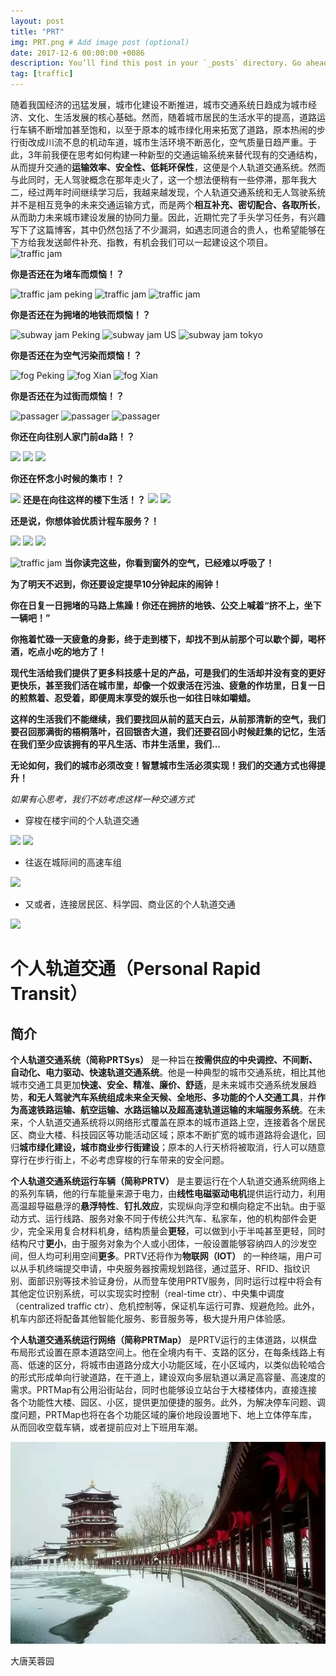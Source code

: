 ```yaml
---
layout: post
title: "PRT"
img: PRT.png # Add image post (optional)
date: 2017-12-6 00:00:00 +0086
description: You’ll find this post in your `_posts` directory. Go ahead and edit it and re-build the site to see your changes. # Add post description (optional)
tag: [traffic]
---
```


随着我国经济的迅猛发展，城市化建设不断推进，城市交通系统日趋成为城市经济、文化、生活发展的核心基础。然而，随着城市居民的生活水平的提高，道路运行车辆不断增加甚至饱和，以至于原本的城市绿化用来拓宽了道路，原本热闹的步行街改成川流不息的机动车道，城市生活环境不断恶化，空气质量日趋严重。于此，3年前我便在思考如何构建一种新型的交通运输系统来替代现有的交通结构，从而提升交通的**运输效率、安全性、低耗环保性**，这便是个人轨道交通系统。然而与此同时，无人驾驶概念在那年走火了，这一个想法便稍有一些停滞，那年我大二，经过两年时间继续学习后，我越来越发现，个人轨道交通系统和无人驾驶系统并不是相互竞争的未来交通运输方式，而是两个**相互补充、密切配合、各取所长**，从而助力未来城市建设发展的协同力量。因此，近期忙完了手头学习任务，有兴趣写下了这篇博客，其中仍然包括了不少漏洞，如遇志同道合的贵人，也希望能够在下方给我发送邮件补充、指教，有机会我们可以一起建设这个项目。
![traffic jam](http://t.wsgxsp.com/uploads/149733251620689.png)

**你是否还在为堵车而烦恼！？**
 
![traffic jam peking](https://cdn4.i-scmp.com/sites/default/files/styles/980x551/public/2013/08/22/trafficjam.jpg?itok=yuoaO3YY)
![traffic jam](https://candysdirt.com/wp-content/uploads/2017/03/Traffic-Jam-1024x679.jpg)
![traffic jam](http://www.topcount.co/wp-content/uploads/2016/09/maxresdefault-1-3.jpg)

**你是否还在为拥堵的地铁而烦恼！？**

![subway jam Peking](http://img.hdbs.cn/images/2015/6/10/20156101433919212185_14.jpg)
![subway jam US](http://www.szirine.com/wpmain/uploads/2005/07/crowded_subway_newyork.jpg)
![subway jam tokyo](https://injapan.gaijinpot.com/wp-content/uploads/2012/02/140385713353920628_DzhPxnjC_fv2.jpg)

**你是否还在为空气污染而烦恼！？**

![fog Peking](http://www.thatsmags.com/image/view/201711/beijing-pollution.jpg)
![fog Xian](https://static01.nyt.com/images/2016/10/29/world/29CHINAAIR-web1/29CHINAAIR-web1-master768.jpg)
![fog Xian](http://cdn2.ubergizmo.com/wp-content/uploads/2014/03/china-shanghai-smog.jpg)

**你是否还在为过街而烦恼！？**

![passager](http://news.ts.cn/content/images/attachement/jpg/site1/20111018/0016eca451e8100755d05d.jpg)
![passager](http://n1.itc.cn/img8/wb/recom/2015/12/23/145085837252216144.JPEG)
![passager](http://www.ccud.org.cn/upload/zuhe1.jpg)

**你还在向往别人家门前da路！？**

![](http://cjkeizai.j.people.com.cn/mediafile/201211/28/F2012112816412300256.jpg)
![](http://file.nju.gov.cn/fuploadfile/201611/20161114105704_2414.jpg)
![](http://p3.ifengimg.com/fck/2017_47/dbfb3d92a47ba6f_w700_h420.jpg)

**你还在怀念小时候的集市！？**

![](http://dazedimg.dazedgroup.netdna-cdn.com/1200/0-0-1999-1333/azure/dazed-prod/1110/6/1116718.jpg)
**还是在向往这样的楼下生活！？**
![](https://alljapantours.com/acp/images/attraction/xpO112349868.jpg.pagespeed.ic.nf_EOji1iQ.jpg)
![](http://i.telegraph.co.uk/multimedia/archive/02488/159522341_2488652b.jpg)

**还是说，你想体验优质计程车服务？！**

![](http://www.recknews.com/wp-content/uploads/2016/04/B1TKtaLCEAAcwcf.jpg)
![](http://s3-us-west-1.amazonaws.com/dkn-wp/wp-content/uploads/2017/05/13164405/17685ad095759978f9fe26b90f045f9b.jpeg)
![](http://www.metro951.com/wp-content/uploads/2016/03/auto-batman-635x321.jpg)

![traffic jam](http://t.wsgxsp.com/uploads/149733251620689.png)
**当你读完这些，你看到窗外的空气，已经难以呼吸了！**

**为了明天不迟到，你还要设定提早10分钟起床的闹钟！**

**你在日复一日拥堵的马路上焦躁！你还在拥挤的地铁、公交上喊着“挤不上，坐下一辆吧！”**

**你拖着忙碌一天疲惫的身影，终于走到楼下，却找不到从前那个可以歇个脚，喝杯酒，吃点小吃的地方了！**

**现代生活给我们提供了更多科技感十足的产品，可是我们的生活却并没有变的更好更快乐，甚至我们活在城市里，却像一个奴隶活在污浊、疲惫的作坊里，日复一日的煎熬着、忍受着，即便周末享受的娱乐也一如往日味如嚼蜡。**

**这样的生活我们不能继续，我们要找回从前的蓝天白云，从前那清新的空气，我们要召回那满街的梧桐落叶，召回银杏大道，我们还要召回小时候赶集的记忆，生活在我们至少应该拥有的平凡生活、市井生活里，我们...**

**无论如何，我们的城市必须改变！智慧城市生活必须实现！我们的交通方式也得提升！**

*如果有心思考，我们不妨考虑这样一种交通方式*

* 穿梭在楼宇间的个人轨道交通

![](http://article.fd.zol-img.com.cn/t_s640x2000/g5/M00/0E/04/ChMkJljLv4GIUELsAAZCEGm8SPoAAa1OwLpyp0ABkIo047.jpg)
![](http://s15.sinaimg.cn/mw690/005vbZ09gy6YDEg8mRgbe)

* 往返在城际间的高速车组

![](http://cdn-media.ingegneri.info/wp-content/uploads/2016/11/03_BIG_hyperloop_tubo_copy-BIG.jpg)

* 又或者，连接居民区、科学园、商业区的个人轨道交通

![](http://www.ultraprt.net/stills/Still2.jpg)

# 个人轨道交通（Personal Rapid Transit）
## 简介
**个人轨道交通系统（简称PRTSys）** 是一种旨在**按需供应的中央调控、不间断、自动化、电力驱动、快速轨道交通系统**。他是一种典型的城市交通系统，相比其他城市交通工具更加**快速、安全、精准、廉价、舒适**，是未来城市交通系统发展趋势，**和无人驾驶汽车系统组成未来全天候、全地形、多功能的个人交通工具**，并**作为高速铁路运输、航空运输、水路运输以及超高速轨道运输的末端服务系统**。在未来，个人轨道交通系统将以网络形式覆盖在原本的城市道路上空，连接着各个居民区、商业大楼、科技园区等功能活动区域；原本不断扩宽的城市道路将会退化，回归**城市绿化建设，城市商业步行街建设**；原本的人行天桥将被取消，行人可以随意穿行在步行街上，不必考虑穿梭的行车带来的安全问题。

**个人轨道交通系统运行车辆（简称PRTV）** 是主要运行在个人轨道交通系统网络上的系列车辆，他的行车能量来源于电力，由**线性电磁驱动电机**提供运行动力，利用高温超导磁悬浮的**悬浮特性**、**钉扎效应**，实现纵向浮空和横向稳定不出轨。由于驱动方式、运行线路、服务对象不同于传统公共汽车、私家车，他的机构部件会更少，完全采用复合材料机身，结构质量会**更轻**，可以做到小于半吨甚至更轻，同时结构尺寸**更小**，由于服务对象为个人或小团体，一般设置能够容纳四人的沙发空间，但人均可利用空间**更多**。PRTV还将作为**物联网（IOT）** 的一种终端，用户可以从手机终端提交申请，中央服务器按需规划路径，通过蓝牙、RFID、指纹识别、面部识别等技术验证身份，从而登车使用PRTV服务，同时运行过程中将会有其他定位识别系统，可以实现实时控制（real-time ctr）、中央集中调度（centralized traffic ctr）、危机控制等，保证机车运行可靠、规避危险。此外，机车内部还将配备其他智能化服务、影音服务等，极大提升用户体验感。

**个人轨道交通系统运行网络（简称PRTMap）** 是PRTV运行的主体道路，以棋盘布局形式设置在原本道路空间上。他在全境内有干、支路的区分，在每条线路上有高、低速的区分，将城市由道路分成大小功能区域，在小区域内，以类似齿轮啮合的形式形成单向行驶道路，在干道上，建设双向多层轨道以满足高容量、高速度的需求。PRTMap有公用沿街站台，同时也能够设立站台于大楼楼体内，直接连接各个功能性大楼、园区、小区，提供更加便捷的服务。此外，为解决停车问题、调度问题，PRTMap也将在各个功能区域的廉价地段设置地下、地上立体停车库，从而回收空载车辆，或者提前应对上下班用车潮。

![大唐芙蓉园5](https://github.com/w407022008/homepage/raw/master/assets/img/芙蓉园.JPG)

大唐芙蓉园
